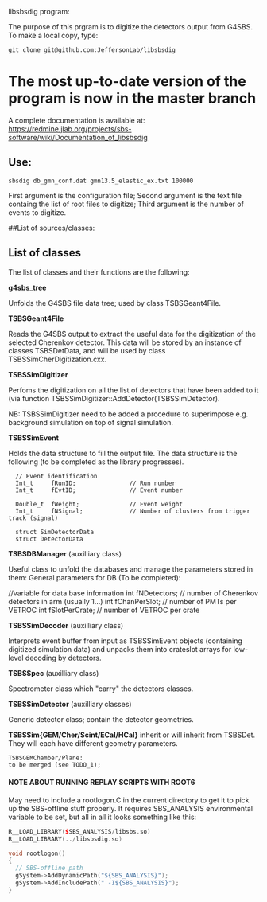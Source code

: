 libsbsdig program:

The purpose of this prgram is to digitize the detectors output from G4SBS.
To make a local copy, type: 
```shell
git clone git@github.com:JeffersonLab/libsbsdig
```

# The most up-to-date version of the program is now in the master branch 

A complete documentation is available at:
https://redmine.jlab.org/projects/sbs-software/wiki/Documentation_of_libsbsdig

## Use:

```shell
sbsdig db_gmn_conf.dat gmn13.5_elastic_ex.txt 100000
```

First argument is the configuration file;
Second argument is the text file containg the list of root files to digitize;
Third argument is the number of events to digitize.


##List of sources/classes:







## List of classes

The list of classes and their functions are the following: 

**g4sbs_tree**

Unfolds the G4SBS file data tree; used by class TSBSGeant4File.

**TSBSGeant4File**

Reads the G4SBS output to extract the useful data for the digitization of the selected Cherenkov detector.
This data will be stored by an instance of classes TSBSDetData, 
and will be used by class TSBSSimCherDigitization.cxx.


**TSBSSimDigitizer**

Perfoms the digitization on all the list of detectors that have been added to it (via function TSBSSimDigitizer::AddDetector(TSBSSimDetector).

NB: TSBSSimDigitizer need to be added a procedure to superimpose e.g. background simulation on top of signal simulation.

**TSBSSimEvent**

Holds the data structure to fill the output file. 
The data structure is the following (to be completed as the library progresses).

```shell
  // Event identification
  Int_t     fRunID;               // Run number
  Int_t     fEvtID;               // Event number

  Double_t  fWeight;              // Event weight
  Int_t     fNSignal;             // Number of clusters from trigger track (signal)
  
  struct SimDetectorData
  struct DetectorData

```



**TSBSDBManager** (auxilliary class)
 
Useful class to unfold the databases and manage the parameters stored in them:
General parameters for DB (To be completed):

  //variable for data base information
  int fNDetectors;  // number of Cherenkov detectors in arm (usually 1...)
  int fChanPerSlot;  // number of PMTs per VETROC
  int fSlotPerCrate;  // number of VETROC per crate

**TSBSSimDecoder** (auxilliary class)

Interprets event buffer from input as TSBSSimEvent objects
(containing digitized simulation data) and unpacks them into
crateslot arrays for low-level decoding by detectors.

**TSBSSpec** (auxilliary class)

Spectrometer class which "carry" the detectors classes. 

**TSBSSimDetector** (auxilliary classes)

Generic detector class; contain the detector geometries. 

**TSBSSim{GEM/Cher/Scint/ECal/HCal}** inherit or will inherit from TSBSDet.
They will each have different geometry parameters.

```shell
TSBSGEMChamber/Plane:
to be merged (see TODO_1);
```


#### NOTE ABOUT RUNNING REPLAY SCRIPTS WITH ROOT6
May need to include a rootlogon.C in the current directory to get it
to pick up the SBS-offline stuff properly. It requires SBS_ANALYSIS
environmental variable to be set, but all in all it looks something
like this:
```cpp
R__LOAD_LIBRARY($SBS_ANALYSIS/libsbs.so)
R__LOAD_LIBRARY(../libsbsdig.so)

void rootlogon()
{
  // SBS-offline path
  gSystem->AddDynamicPath("${SBS_ANALYSIS}");
  gSystem->AddIncludePath(" -I${SBS_ANALYSIS}");
}
```
